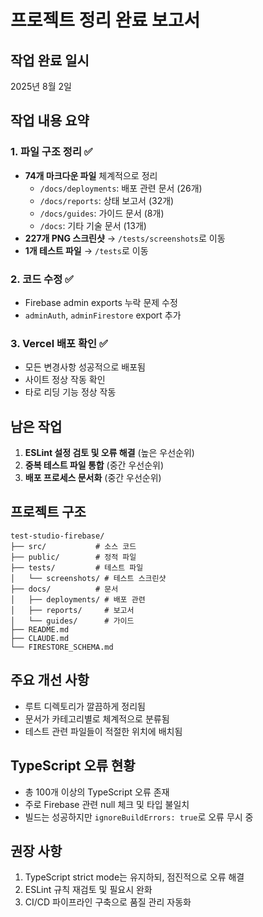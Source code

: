 # 프로젝트 정리 완료 보고서

## 작업 완료 일시
2025년 8월 2일

## 작업 내용 요약

### 1. 파일 구조 정리 ✅
- **74개 마크다운 파일** 체계적으로 정리
  - `/docs/deployments`: 배포 관련 문서 (26개)
  - `/docs/reports`: 상태 보고서 (32개)
  - `/docs/guides`: 가이드 문서 (8개)
  - `/docs`: 기타 기술 문서 (13개)
- **227개 PNG 스크린샷** → `/tests/screenshots`로 이동
- **1개 테스트 파일** → `/tests`로 이동

### 2. 코드 수정 ✅
- Firebase admin exports 누락 문제 수정
- `adminAuth`, `adminFirestore` export 추가

### 3. Vercel 배포 확인 ✅
- 모든 변경사항 성공적으로 배포됨
- 사이트 정상 작동 확인
- 타로 리딩 기능 정상 작동

## 남은 작업
1. **ESLint 설정 검토 및 오류 해결** (높은 우선순위)
2. **중복 테스트 파일 통합** (중간 우선순위)
3. **배포 프로세스 문서화** (중간 우선순위)

## 프로젝트 구조
```
test-studio-firebase/
├── src/           # 소스 코드
├── public/        # 정적 파일
├── tests/         # 테스트 파일
│   └── screenshots/ # 테스트 스크린샷
├── docs/          # 문서
│   ├── deployments/ # 배포 관련
│   ├── reports/     # 보고서
│   └── guides/      # 가이드
├── README.md
├── CLAUDE.md
└── FIRESTORE_SCHEMA.md
```

## 주요 개선 사항
- 루트 디렉토리가 깔끔하게 정리됨
- 문서가 카테고리별로 체계적으로 분류됨
- 테스트 관련 파일들이 적절한 위치에 배치됨

## TypeScript 오류 현황
- 총 100개 이상의 TypeScript 오류 존재
- 주로 Firebase 관련 null 체크 및 타입 불일치
- 빌드는 성공하지만 `ignoreBuildErrors: true`로 오류 무시 중

## 권장 사항
1. TypeScript strict mode는 유지하되, 점진적으로 오류 해결
2. ESLint 규칙 재검토 및 필요시 완화
3. CI/CD 파이프라인 구축으로 품질 관리 자동화